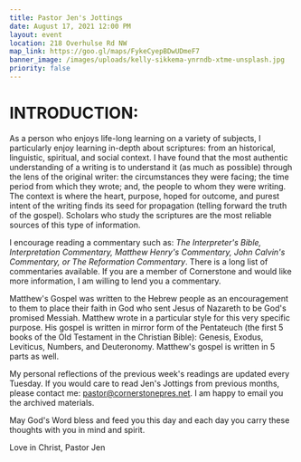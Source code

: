 ```yaml
---
title: Pastor Jen's Jottings
date: August 17, 2021 12:00 PM
layout: event
location: 218 Overhulse Rd NW
map_link: https://goo.gl/maps/FykeCyepBDwUDmeF7
banner_image: /images/uploads/kelly-sikkema-ynrndb-xtme-unsplash.jpg
priority: false
---
```

# **INTRODUCTION:**

As a person who enjoys life-long learning on a variety of subjects,  I particularly enjoy learning in-depth about scriptures: from an historical, linguistic, spiritual, and social context. I have found that the most authentic understanding of a writing is to understand it (as much as possible) through the lens of the original writer: the circumstances they were facing; the time period from which they wrote; and, the people to whom they were writing. The context is where the heart, purpose, hoped for outcome, and purest intent of the writing finds its seed for propagation (telling forward the truth of the gospel). Scholars who study the scriptures are the most reliable sources of this type of information. 

I encourage reading a commentary such as: *The Interpreter's Bible, Interpretation Commentary, Matthew Henry's Commentary, John Calvin's Commentary, or The Reformation Commentary*. There is a long list of commentaries available. If you are a member of Cornerstone and would like more information, I am willing to lend you a commentary.

Matthew's Gospel was written to the Hebrew people as an encouragement to them to place their faith in God who sent Jesus of Nazareth to be God's promised Messiah.  Matthew wrote in a particular style for this very specific purpose. His gospel is written in mirror form of the Pentateuch (the first 5 books of the Old Testament in the Christian Bible): Genesis, Exodus, Leviticus, Numbers, and Deuteronomy. Matthew's gospel is written in 5 parts as well. 

My personal reflections of the previous week's readings are updated every Tuesday. If you would care to read Jen's Jottings from previous months, please contact me: pastor@cornerstonepres.net. I am happy to email you the archived materials.

May God's Word bless and feed you this day and each day you carry these thoughts with you in mind and spirit.

Love in Christ, Pastor Jen